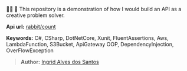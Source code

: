 👩‍💻 🐰 This repository is a demonstration of how I would build an API as a creative problem solver.


**Api url:** [rabbit/count](https://l4egxw0ez4.execute-api.eu-west-1.amazonaws.com/Prod/api/rabbit/count)


**Keywords:** C#, CSharp, DotNetCore, Xunit, FluentAssertions, Aws, LambdaFunction, S3Bucket, ApiGateway OOP, DependencyInjection, OverFlowException
>**Author:** [Ingrid Alves dos Santos](https://www.linkedin.com/in/ingridalves/)
